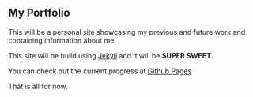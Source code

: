 ## My Portfolio

This will be a personal site showcasing my previous and future work and containing information about me.

This site will be build using [Jekyll](http://jekyllrb.com/) and it will be **SUPER SWEET**.

You can check out the current progress at [Github Pages](http://amaldare93.github.io/)

That is all for now.

